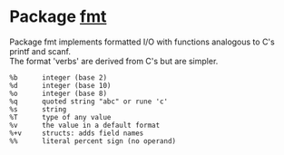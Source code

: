 # Package [fmt](https://pkg.go.dev/fmt)
Package fmt implements formatted I/O with functions analogous to C's printf and scanf.  
The format 'verbs' are derived from C's but are simpler.  

```
%b	    integer (base 2)
%d      integer (base 10)
%o      integer (base 8)
%q      quoted string "abc" or rune 'c'
%s      string
%T	    type of any value
%v      the value in a default format
%+v     structs: adds field names
%%      literal percent sign (no operand)
```
